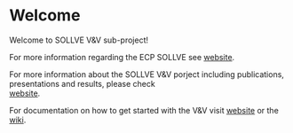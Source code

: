 
# Welcome

Welcome to SOLLVE V&V sub-project!

For more information regarding the ECP SOLLVE see
[website](https://sollve.github.io).

For more information about the SOLLVE V&V porject including publications, presentations and results, please check  
[website](https://crpl.cis.udel.edu/ompvvsollve/).

For documentation on how to get started with the V&V visit [website](https://crpl.cis.udel.edu/ompvvsollve/documentation) or the [wiki](https://github.com/SOLLVE/sollve_vv/wiki).
